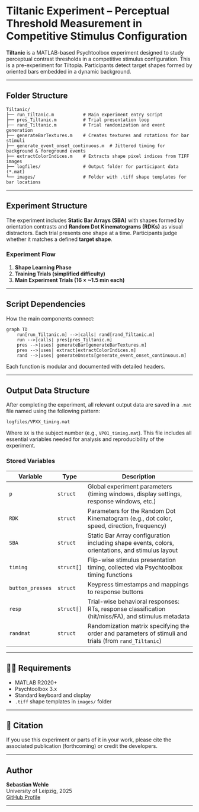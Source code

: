 
# Tiltanic Experiment – Perceptual Threshold Measurement in Competitive Stimulus Configuration

**Tiltanic** is a MATLAB-based Psychtoolbox experiment designed to study perceptual contrast thresholds in a competitive stimulus configuration. This is a pre-experiment for Tiltopia. Participants detect target shapes formed by oriented bars embedded in a dynamic background.

---

## Folder Structure

```
Tiltanic/
├── run_Tiltanic.m           # Main experiment entry script
├── pres_Tiltanic.m          # Trial presentation loop
├── rand_Tiltanic.m          # Trial randomization and event generation
├── generateBarTextures.m    # Creates textures and rotations for bar stimuli
├── generate_event_onset_continuous.m  # Jittered timing for background & foreground events
├── extractColorIndices.m    # Extracts shape pixel indices from TIFF images
├── logfiles/                # Output folder for participant data (*.mat)
└── images/                  # Folder with .tiff shape templates for bar locations
```

---

## Experiment Structure

The experiment includes **Static Bar Arrays (SBA)** with shapes formed by orientation contrasts and **Random Dot Kinematograms (RDKs)** as visual distractors. Each trial presents one shape at a time. Participants judge whether it matches a defined **target shape**.

### Experiment Flow

1. **Shape Learning Phase**
2. **Training Trials (simplified difficulty)**
3. **Main Experiment Trials (16 × ~1.5 min each)**

---

## Script Dependencies

How the main components connect:

```mermaid
graph TD
    run[run_Tiltanic.m] -->|calls| rand[rand_Tiltanic.m]
    run -->|calls| pres[pres_Tiltanic.m]
    pres -->|uses| generateBar[generateBarTextures.m]
    pres -->|uses| extract[extractColorIndices.m]
    rand -->|uses| generateOnsets[generate_event_onset_continuous.m]
```

Each function is modular and documented with detailed headers.

---

## Output Data Structure

After completing the experiment, all relevant output data are saved in a `.mat` file named using the following pattern:

```
logfiles/VPXX_timing.mat
```

Where `XX` is the subject number (e.g., `VP01_timing.mat`). This file includes all essential variables needed for analysis and reproducibility of the experiment.

### Stored Variables

| Variable        | Type        | Description |
|----------------|-------------|-------------|
| `p`            | `struct`    | Global experiment parameters (timing windows, display settings, response windows, etc.) | 
| `RDK`          | `struct`    | Parameters for the Random Dot Kinematogram (e.g., dot color, speed, direction, frequency) |
| `SBA`          | `struct`    | Static Bar Array configuration including shape events, colors, orientations, and stimulus layout |
| `timing`       | `struct[]`  | Flip-wise stimulus presentation timing, collected via Psychtoolbox timing functions |
| `button_presses` | `struct`  | Keypress timestamps and mappings to response buttons |
| `resp`         | `struct[]`  | Trial-wise behavioral responses: RTs, response classification (hit/miss/FA), and stimulus metadata |
| `randmat`      | `struct`    | Randomization matrix specifying the order and parameters of stimuli and trials (from `rand_Tiltanic`) |

---

## 👩‍🔬 Requirements

- MATLAB R2020+
- Psychtoolbox 3.x
- Standard keyboard and display
- `.tiff` shape templates in `images/` folder

---

## 📣 Citation

If you use this experiment or parts of it in your work, please cite the associated publication (forthcoming) or credit the developers.

---

## Author

**Sebastian Wehle**  
University of Leipzig, 2025  
[GitHub Profile](https://github.com/miranodeliciosa) 

---